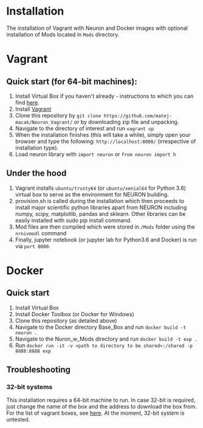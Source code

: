 # Installation

The installation of Vagrant with Neuron and Docker images with optional installation of Mods located in `Mods` directory. 

# Vagrant

## Quick start (for 64-bit machines):

1. Install Virtual Box if you haven't already - instructions to which you can find [here](https://www.virtualbox.org/wiki/Downloads).
2. Install [Vagrant](http://www.vagrantup.com/)
3. Clone this repository by `git clone https://github.com/matej-macak/Neuron_Vagrant/` or by downloading zip file and unpacking.
4. Navigate to the directory of interest and run `vagrant up`
5. When the installation finishes (this will take a while), simply open your browser and type the following: `http://localhost:8000/` (irrespective of installation type).
6. Load neuron library with `import neuron` or `from neuron import h`

## Under the hood

1. Vagrant installs `ubuntu/trusty64` (or `ubuntu/xenial64` for Python 3.6) virtual box to serve as the environment for NEURON building. 
2. provision.sh is called during the installation which then proceeds to install major scientific python libraries apart from NEURON including numpy, scipy, matplotlib, pandas and sklearn. Other libraries can be easily installed with sudo pip install <library> command. 
3. Mod files are then compiled which were stored in `/Mods` folder using the `nrnivmodl` command
4. Finally, jupyter notebook (or jupyter lab for Python3.6 and Docker) is run via `port 8000`. 

# Docker

## Quick start

1. Install Virtual Box
2. Install Docker Toolbox (or Docker for Windows)
3. Clone this repository (as detailed above)
4. Navigate to the Docker directory Base_Box and run `docker build -t neuron .`
5. Navigate to the Nuron_w_Mods directory and run `docker build -t exp .`
6. Run `docker run -it -v <path to directory to be shared>:/shared -p 8888:8888 exp`

## Troubleshooting

### 32-bit systems
This installation requires a 64-bit machine to run. In case 32-bit is required, just change the name of the box and the address to download the box from. For the list of vagrant boxes, see [here](http://www.vagrantbox.es/). At the moment, 32-bit system is untested.
